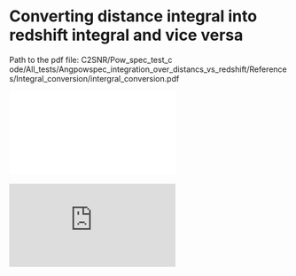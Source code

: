 # Converting distance integral into redshift integral and vice versa
Path to the pdf file: C2SNR/Pow_spec_test_c    ode/All_tests/Angpowspec_integration_over_distancs_vs_redshift/References/Integral_conversion/intergral_conversion.pdf

![Local link](./References/Integral_conversion/intergral_conversion.pdf)

![URL](https://github.com/msaharan/C2SNR/blob/master/Pow_spec_test_code/All_tests/Angpowspec_integration_over_distancs_vs_redshift/References/Integral_conversion/intergral_conversion.pdf)
